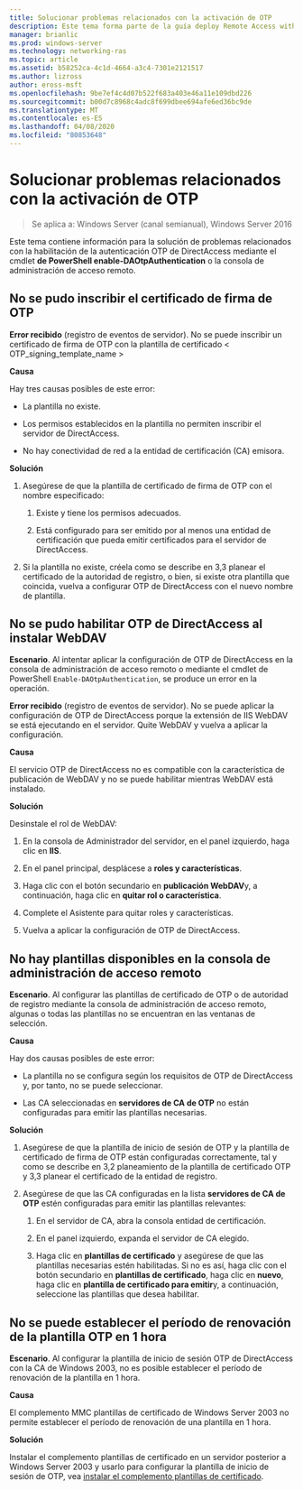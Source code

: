 ```yaml
---
title: Solucionar problemas relacionados con la activación de OTP
description: Este tema forma parte de la guía deploy Remote Access with OTP Authentication in Windows Server 2016.
manager: brianlic
ms.prod: windows-server
ms.technology: networking-ras
ms.topic: article
ms.assetid: b58252ca-4c1d-4664-a3c4-7301e2121517
ms.author: lizross
author: eross-msft
ms.openlocfilehash: 9be7ef4c4d07b522f683a403e46a11e109dbd226
ms.sourcegitcommit: b00d7c8968c4adc8f699dbee694afe6ed36bc9de
ms.translationtype: MT
ms.contentlocale: es-ES
ms.lasthandoff: 04/08/2020
ms.locfileid: "80853648"
---
```

# <a name="troubleshooting-enabling-otp"></a>Solucionar problemas relacionados con la activación de OTP

>Se aplica a: Windows Server (canal semianual), Windows Server 2016

Este tema contiene información para la solución de problemas relacionados con la habilitación de la autenticación OTP de DirectAccess mediante el cmdlet **de PowerShell enable-DAOtpAuthentication** o la consola de administración de acceso remoto.
  
## <a name="failed-to-enroll-the-otp-signing-certificate"></a>No se pudo inscribir el certificado de firma de OTP  
**Error recibido** (registro de eventos de servidor). No se puede inscribir un certificado de firma de OTP con la plantilla de certificado < OTP_signing_template_name >  
  
**Causa**  
  
Hay tres causas posibles de este error:  
  
-   La plantilla no existe.  
  
-   Los permisos establecidos en la plantilla no permiten inscribir el servidor de DirectAccess.  
  
-   No hay conectividad de red a la entidad de certificación (CA) emisora.  
  
**Solución**  
  
1.  Asegúrese de que la plantilla de certificado de firma de OTP con el nombre especificado:  
  
    1.  Existe y tiene los permisos adecuados.  
  
    2.  Está configurado para ser emitido por al menos una entidad de certificación que pueda emitir certificados para el servidor de DirectAccess.  
  
2.  Si la plantilla no existe, créela como se describe en 3,3 planear el certificado de la autoridad de registro, o bien, si existe otra plantilla que coincida, vuelva a configurar OTP de DirectAccess con el nuevo nombre de plantilla.  
  
## <a name="failed-to-enable-directaccess-otp-when-webdav-is-installed"></a>No se pudo habilitar OTP de DirectAccess al instalar WebDAV  
**Escenario**. Al intentar aplicar la configuración de OTP de DirectAccess en la consola de administración de acceso remoto o mediante el cmdlet de PowerShell `Enable-DAOtpAuthentication`, se produce un error en la operación.  
  
**Error recibido** (registro de eventos de servidor). No se puede aplicar la configuración de OTP de DirectAccess porque la extensión de IIS WebDAV se está ejecutando en el servidor. Quite WebDAV y vuelva a aplicar la configuración.  
  
**Causa**  
  
El servicio OTP de DirectAccess no es compatible con la característica de publicación de WebDAV y no se puede habilitar mientras WebDAV está instalado.  
  
**Solución**  
  
Desinstale el rol de WebDAV:  
  
1.  En la consola de Administrador del servidor, en el panel izquierdo, haga clic en **IIS**.  
  
2.  En el panel principal, desplácese a **roles y características**.  
  
3.  Haga clic con el botón secundario en **publicación WebDAV**y, a continuación, haga clic en **quitar rol o característica**.  
  
4.  Complete el Asistente para quitar roles y características.  
  
5.  Vuelva a aplicar la configuración de OTP de DirectAccess.  
  
## <a name="no-templates-available-in-the-remote-access-management-console"></a>No hay plantillas disponibles en la consola de administración de acceso remoto  
**Escenario**. Al configurar las plantillas de certificado de OTP o de autoridad de registro mediante la consola de administración de acceso remoto, algunas o todas las plantillas no se encuentran en las ventanas de selección.  
  
**Causa**  
  
Hay dos causas posibles de este error:  
  
-   La plantilla no se configura según los requisitos de OTP de DirectAccess y, por tanto, no se puede seleccionar.  
  
-   Las CA seleccionadas en **servidores de CA de OTP** no están configuradas para emitir las plantillas necesarias.  
  
**Solución**  
  
1.  Asegúrese de que la plantilla de inicio de sesión de OTP y la plantilla de certificado de firma de OTP están configuradas correctamente, tal y como se describe en 3,2 planeamiento de la plantilla de certificado OTP y 3,3 planear el certificado de la entidad de registro.  
  
2.  Asegúrese de que las CA configuradas en la lista **servidores de CA de OTP** estén configuradas para emitir las plantillas relevantes:  
  
    1.  En el servidor de CA, abra la consola entidad de certificación.  
  
    2.  En el panel izquierdo, expanda el servidor de CA elegido.  
  
    3.  Haga clic en **plantillas de certificado** y asegúrese de que las plantillas necesarias estén habilitadas. Si no es así, haga clic con el botón secundario en **plantillas de certificado**, haga clic en **nuevo**, haga clic en **plantilla de certificado para emitir**y, a continuación, seleccione las plantillas que desea habilitar.  
  
## <a name="cannot-set-renewal-period-of-otp-template-to-1-hour"></a>No se puede establecer el período de renovación de la plantilla OTP en 1 hora  
**Escenario**. Al configurar la plantilla de inicio de sesión OTP de DirectAccess con la CA de Windows 2003, no es posible establecer el período de renovación de la plantilla en 1 hora.  
  
**Causa**  
  
El complemento MMC plantillas de certificado de Windows Server 2003 no permite establecer el período de renovación de una plantilla en 1 hora.  
  
**Solución**  
  
Instalar el complemento plantillas de certificado en un servidor posterior a Windows Server 2003 y usarlo para configurar la plantilla de inicio de sesión de OTP, vea [instalar el complemento plantillas de certificado](https://technet.microsoft.com/library/cc732445.aspx).  
  


